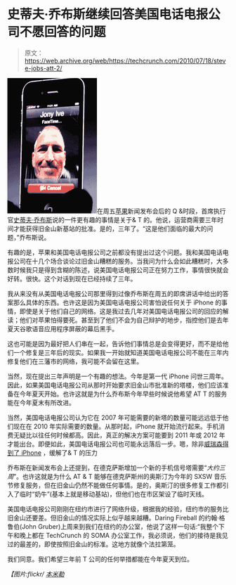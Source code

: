 # 史蒂夫·乔布斯继续回答美国电话电报公司不愿回答的问题

> 原文：<https://web.archive.org/web/https://techcrunch.com/2010/07/18/steve-jobs-att-2/>

![](img/e35f58834afa20a1c755b84cefe9a09e.png "Screen shot 2010-07-18 at 3.58.53 PM")在周五[苹果](https://web.archive.org/web/20221005114927/https://beta.techcrunch.com/2010/07/16/antennagate-complaints-returns-and-call-drops-are-all-extremely-low/)新闻发布会后的 Q &时段，首席执行官[史蒂夫·乔布斯](https://web.archive.org/web/20221005114927/http://www.crunchbase.com/person/steve-jobs)说的一件更有趣的事情是关于& T 的。他说，运营商需要三年时间才能获得旧金山新基站的批准。是的，三年了。“这是他们面临的最大的问题，”乔布斯说。

有趣的是，苹果和美国电话电报公司之前都没有提出过这个问题。我和美国电话电报公司在十几个场合谈论过旧金山糟糕的服务。当我问为什么会如此糟糕时，大多数时候我只是得到含糊的陈述，说美国电话电报公司正在努力工作，事情很快就会好转。很快。这个对话到现在已经持续了三年。

我从来没有从美国电话电报公司那里得到过像乔布斯在周五的即席讲话中给出的答案那么具体的东西。也许这是因为美国电话电报公司害怕说任何关于 iPhone 的事情，即使是关于他们自己的网络。这是我过去几年对美国电话电报公司的回应的解读；他们对苹果怕得要死。甚至到了他们不会为自己辩护的地步，指控他们是去年夏天谷歌语音应用程序屏蔽的幕后黑手。

这也可能是因为最好把人们串在一起，告诉他们事情总是会变得更好，而不是给他们一个修复是三年后的现实。如果我一开始就知道美国电话电报公司不能在三年内修复他们在三藩市的网络，我可能不会留在这里。

当然，现在提出三年声明是一个有趣的想法。今年是第一代 iPhone 问世三周年。因此，如果美国电话电报公司从那时开始要求旧金山市批准新的塔楼，他们应该准备在今年夏天开始。也许这就是为什么乔布斯今年早些时候说他希望 AT T 的服务能在今年夏末有所改进。

当然，美国电话电报公司认为它在 2007 年可能需要的新塔的数量可能远远低于他们现在在 2010 年实际需要的数量。从那时起，iPhone 就开始流行起来。手机消费无疑比以往任何时候都高。因此，真正的解决方案可能要到 2011 年或 2012 年才能出台。即便如此，美国电话电报公司也可能永远落后一步。嗯，除非[威瑞森得到了 iPhone](https://web.archive.org/web/20221005114927/https://beta.techcrunch.com/2010/06/29/iphone-4-verizon/) ，缓解了& T 的压力

乔布斯在新闻发布会上还提到，在德克萨斯增加一个新的手机信号塔需要“*大约三周*”。也许这就是为什么 AT & T 能够在德克萨斯州的奥斯汀为今年的 SXSW 音乐节修复服务，但在旧金山仍然不能做任何事情。是的，奥斯汀的很多修复工作都引入了临时“奶牛”(基本上就是移动基站)，但他们也在市区架设了临时天线。

美国电话电报公司刚刚在纽约市进行了网络升级，根据我的经验，纽约市的服务比旧金山还要差。但旧金山的情况实际上似乎越来越糟。Daring Fireball 的约翰·格鲁伯(John Gruber)上周来到我们在纽约的办公室，他说了这样一句话:“我整个下午和晚上都在 TechCrunch 的 SOMA 办公室工作，我必须说，他们的接待是我见过的最差的，即使按照旧金山的标准。这地方就像个法拉第笼。

我们同意。我们希望三年前 T 公司的任何举措都能在今年夏天到位。

*【图片:flickr/ [本米勒](https://web.archive.org/web/20221005114927/http://www.flickr.com/photos/benm_at/4682454961/)*
